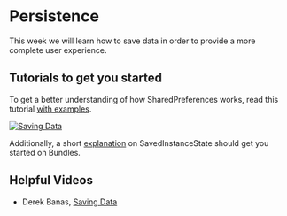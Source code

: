# Persistence

This week we will learn how to save data in order to provide a more complete user experience.

## Tutorials to get you started

To get a better understanding of how SharedPreferences works, read this tutorial [with examples](http://www.journaldev.com/9412/android-shared-preferences-example-tutorial).

[![Saving Data](http://i.imgur.com/Q1vUnys.png)](https://developer.android.com/training/basics/data-storage/shared-preferences.html)

Additionally, a short [explanation](http://www.quicktips.in/handling-activity-state-using-saved-instance-state-bundle/) on SavedInstanceState should get you started on Bundles.

## Helpful Videos

* Derek Banas, [Saving Data](https://youtu.be/1DOeLy26hOE)
